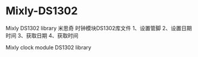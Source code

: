# Mixly-DS1302
Mixly DS1302 library
米思奇 时钟模块DS1302库文件
1、设置管脚
2、设置日期时间
3、获取日期
4、获取时间

Mixly clock module DS1302 library
